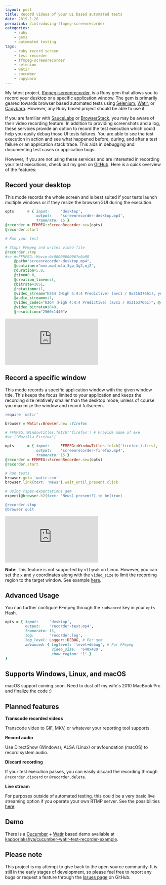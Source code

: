 ```yaml
---
layout: post
title: Record videos of your UI based automated tests
date: 2019-1-20
permalink: /introducing-ffmpeg-screenrecorder
categories:
    - ruby
    - gems
    - automated testing
tags:
    - ruby record screen
    - test recorder
    - ffmpeg-screenrecorder
    - selenium
    - watir
    - cucumber
    - capybara
---
```


My latest project, [ffmpeg-screenrecorder](https://github.com/kapoorlakshya/ffmpeg-screenrecorder), is a Ruby gem that allows you to record your desktop
or a specific application window. The gem is primarily geared towards browser
based automated tests using [Selenium](https://github.com/SeleniumHQ/selenium),
[Watir](https://github.com/watir/watir), or [Capybara](https://github.com/teamcapybara/capybara).
However, any Ruby based project should be able to use it.
 <!--more-->

If you are familiar with [SauceLabs](https://saucelabs.com) or
[BrowserStack](https://www.browserstack.com/), you may be
aware of their video recording feature. In
addition to providing screenshots and a log, these services provide an option
to record the test execution which could help you easily debug
those UI tests failures. You are able to see the test execution
in action and see what happened before, during, and after a test failure
or an application stack trace. This aids in debugging and documenting test
cases or application bugs.

However, if you are not using these services and are interested in
recording your test executions, check out my gem on
[GitHub](https://github.com/kapoorlakshya/ffmpeg-screenrecorder). Here is a quick overview of the features:


## Record your desktop

This mode records the whole screen and is best suited if your tests launch
multiple windows or if they resize the browser/GUI during the execution.

```ruby
opts      = { input:     'desktop',
              output:    'screenrecorder-desktop.mp4',
              framerate: 15 }
@recorder = FFMPEG::ScreenRecorder.new(opts)
@recorder.start

# Run your test

# Stops FFmpeg and writes video file
@recorder.stop
#=> #<FFMPEG::Movie:0x00000000067e0a08
    @path="screenrecorder-desktop.mp4",
    @container="mov,mp4,m4a,3gp,3g2,mj2",
    @duration=5.0,
    @time=0.0,
    @creation_time=nil,
    @bitrate=1051,
    @rotation=nil,
    @video_stream="h264 (High 4:4:4 Predictive) (avc1 / 0x31637661), yuv444p, 2560x1440, 1048 kb/s, 15 fps, 15 tbr, 15360 tbn, 30 tbc (default)",
    @audio_stream=nil,
    @video_codec="h264 (High 4:4:4 Predictive) (avc1 / 0x31637661)", @colorspace="yuv444p",
    @video_bitrate=1048,
    @resolution="2560x1440">
```

<div class="video-responsive">
    <iframe src="https://player.vimeo.com/video/311132029" frameborder="0" webkitallowfullscreen mozallowfullscreen allowfullscreen>
    </iframe>
</div>

## Record a specific window

This mode records a specific application window with the given
window title. This keeps the focus limited to your application and
keeps the recording size relatively smaller than the desktop mode,
unless of course you maximize the window and record fullscreen.

```ruby
require 'watir'

browser = Watir::Browser.new :firefox

# FFMPEG::WindowTitles.fetch('firefox') # Provide name of exe
#=> ["Mozilla Firefox"]

opts      = { input:     FFMPEG::WindowTitles.fetch('firefox').first,
              output:    'screenrecorder-firefox.mp4',
              framerate: 15 }
@recorder = FFMPEG::ScreenRecorder.new(opts)
@recorder.start

# Run tests
browser.goto 'watir.com'
browser.link(text: 'News').wait_until_present.click

# Using rspec-expectations gem
expect(@browser.h2(text: 'News).present?).to be(true)

@recorder.stop
@browser.quit
```

<div class="video-responsive">
    <iframe src="https://player.vimeo.com/video/311132161" frameborder="0" webkitallowfullscreen mozallowfullscreen allowfullscreen>
    </iframe>
</div>

<b>Note</b>: This feature is not supported by `x11grab` on Linux. However,
you can set the `x` and `y` coordinates along with
the `video_size` to limit the recording region to the target window.
See example [here](https://trac.ffmpeg.org/wiki/Capture/Desktop).

## Advanced Usage

You can further configure FFmpeg through the `:advanced` key in
your `opts` Hash.

```ruby
opts = { input:     'desktop',
         output:    'recorder-test.mp4',
         framerate: 15,
         log:       'recorder.log',
         log_level: Logger::DEBUG, # For gem
         advanced: { loglevel: 'level+debug', # For FFmpeg
                     video_size:  '640x480',
                     show_region: '1' }
}
```

## Supports Windows, Linux, and macOS

macOS support coming soon. Need to dust off my wife's 2010 MacBook
Pro and finalize the code :)

## Planned features

<b>Transcode recorded videos</b>

Transcode video to GIF, MKV, or whatever your reporting tool supports.

<b>Record audio</b>

Use DirectShow (Windows), ALSA (Linux) or avfoundation (macOS) to
record system audio.

<b>Discard recording</b>

If your test execution passes, you can easily discard the recording
through `@recorder.discard` or `@recorder.delete`.

<b>Live stream</b>

For purposes outside of automated testing, this could be a very basic
live streaming option if you operate your own RTMP server. See the
possibilities [here](https://trac.ffmpeg.org/wiki/StreamingGuide).

## Demo

There is a [Cucumber](https://github.com/cucumber/cucumber) +
[Watir](https://github.com/watir/watir) based demo available at
[kapoorlakshya/cucumber-watir-test-recorder-example](https://github.com/kapoorlakshya/cucumber-watir-test-recorder-example).

## Please note

This project is my attempt to give back to the open source
community. It is still in the early stages of development, so please
feel free to report any bugs or request a feature through the
[Issues page](https://github.com/kapoorlakshya/ffmpeg-screenrecorder/issues) on GitHub.